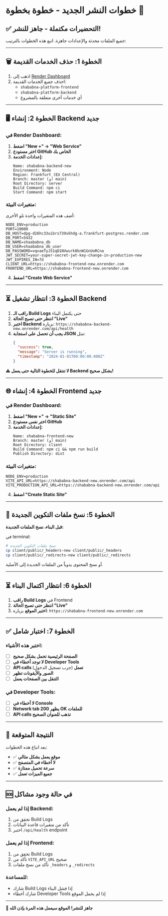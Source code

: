 # خطوات النشر الجديد - خطوة بخطوة 🚀

## ✅ التحضيرات مكتملة - جاهز للنشر!

جميع الملفات محدثة والإعدادات جاهزة. اتبع هذه الخطوات بالترتيب:

---

## 🗑️ الخطوة 1: حذف الخدمات القديمة

1. اذهب إلى [Render Dashboard](https://dashboard.render.com)
2. احذف جميع الخدمات القديمة:
   - `shababna-platform-frontend`
   - `shababna-platform-backend`
   - أي خدمات أخرى متعلقة بالمشروع

---

## 🖥️ الخطوة 2: إنشاء Backend جديد

### في Render Dashboard:

1. **اضغط "New +" → "Web Service"**
2. **اختر مستودع GitHub الخاص بك**
3. **إعدادات الخدمة:**
   ```
   Name: shababna-backend-new
   Environment: Node
   Region: Frankfurt (EU Central)
   Branch: master (أو main)
   Root Directory: server
   Build Command: npm ci
   Start Command: npm start
   ```

### متغيرات البيئة:

أضف هذه المتغيرات واحدة تلو الأخرى:

```
NODE_ENV=production
PORT=10000
DB_HOST=dpg-d26hc33uibrs739skhdg-a.frankfurt-postgres.render.com
DB_PORT=5432
DB_NAME=shaababna_db
DB_USER=shaababna_db_user
DB_PASSWORD=vqvaeTyJS1qD1NVwurk8knW1GnUoRCna
JWT_SECRET=your-super-secret-jwt-key-change-in-production-new
JWT_EXPIRES_IN=7d
CLIENT_URL=https://shababna-frontend-new.onrender.com
FRONTEND_URL=https://shababna-frontend-new.onrender.com
```

4. **اضغط "Create Web Service"**

---

## ⏳ الخطوة 3: انتظار تشغيل Backend

1. **راقب الـ Build Logs** حتى يكتمل البناء
2. **انتظر حتى تصبح الحالة "Live"**
3. **اختبر Backend** بزيارة: `https://shababna-backend-new.onrender.com/api/health`
4. **يجب أن تحصل على استجابة JSON** مثل:
   ```json
   {
     "success": true,
     "message": "Server is running",
     "timestamp": "2024-01-01T00:00:00.000Z"
   }
   ```

**⚠️ لا تنتقل للخطوة التالية حتى يعمل Backend بشكل صحيح!**

---

## 🌐 الخطوة 4: إنشاء Frontend جديد

### في Render Dashboard:

1. **اضغط "New +" → "Static Site"**
2. **اختر نفس مستودع GitHub**
3. **إعدادات الخدمة:**
   ```
   Name: shababna-frontend-new
   Branch: master (أو main)
   Root Directory: client
   Build Command: npm ci && npm run build
   Publish Directory: dist
   ```

### متغيرات البيئة:

```
NODE_ENV=production
VITE_API_URL=https://shababna-backend-new.onrender.com/api
VITE_PRODUCTION_API_URL=https://shababna-backend-new.onrender.com/api
```

4. **اضغط "Create Static Site"**

---

## 🔄 الخطوة 5: نسخ ملفات التكوين الجديدة

**قبل البناء، نسخ الملفات الجديدة:**

في terminal:

```bash
# نسخ ملفات التكوين الجديدة
cp client/public/_headers-new client/public/_headers
cp client/public/_redirects-new client/public/_redirects
```

أو نسخ المحتوى يدوياً من الملفات الجديدة إلى الأصلية.

---

## ⏳ الخطوة 6: انتظار اكتمال البناء

1. **راقب Build Logs** في Frontend
2. **انتظر حتى تصبح الحالة "Live"**
3. **اختبر الموقع** بزيارة: `https://shababna-frontend-new.onrender.com`

---

## ✅ الخطوة 7: اختبار شامل

### اختبر هذه الأشياء:

- [ ] **الصفحة الرئيسية تحمل بشكل صحيح**
- [ ] **لا توجد أخطاء في Developer Tools**
- [ ] **API calls تعمل** (جرب تسجيل الدخول)
- [ ] **الصور والأيقونات تظهر**
- [ ] **التنقل بين الصفحات يعمل**

### في Developer Tools:

- [ ] **لا أخطاء في Console**
- [ ] **Network tab يظهر 200 OK للملفات**
- [ ] **API calls تذهب للعنوان الصحيح**

---

## 🎯 النتيجة المتوقعة

بعد اتباع هذه الخطوات:

- ✅ **موقع يعمل بشكل مثالي**
- ✅ **لا أخطاء في المتصفح**
- ✅ **سرعة تحميل ممتازة**
- ✅ **جميع الميزات تعمل**

---

## 🆘 في حالة وجود مشاكل

### إذا لم يعمل Backend:

1. تحقق من Build Logs
2. تأكد من متغيرات قاعدة البيانات
3. اختبر `/api/health` endpoint

### إذا لم يعمل Frontend:

1. تحقق من Build Logs
2. تأكد من `VITE_API_URL` صحيح
3. تأكد من نسخ ملفات `_headers` و `_redirects`

### للمساعدة:

- شارك Build Logs إذا فشل البناء
- شارك أخطاء Developer Tools إذا لم يحمل الموقع

---

**🚀 جاهز للنشر! الموقع سيعمل هذه المرة بإذن الله**
